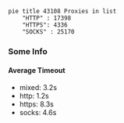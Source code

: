 
```mermaid
pie title 43108 Proxies in list
    "HTTP" : 17398
    "HTTPS": 4336
    "SOCKS" : 25170
```

### Some Info
#### Average Timeout

- mixed: 3.2s
- http: 1.2s
- https: 8.3s
- socks: 4.6s